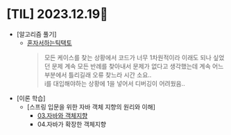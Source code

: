 # [TIL] 2023.12.19📒

* [알고리즘 풀기]
  * [혼자서하는틱택토](https://github.com/elephant97/PROGRAMMERS/blob/main/Java/Level%202/%ED%98%BC%EC%9E%90%EC%84%9C%ED%95%98%EB%8A%94%ED%8B%B1%ED%83%9D%ED%86%A0.java)
    > 모든 케이스를 찾는 상황에서 코드가 너무 1차원적이라 이래도 되나 싶었던 문제 계속 모든 반례를 찾아내서 문제가 없다고 생각했는데 계속 어느 부분에서 틀리길래 오류 찾느라 시간 소요..      
    > i를 대입해야하는 상황에 1을 넣어서 디버깅이 어려웠음..
* [이론 학습]
  * [스프링 입문을 위한 자바 객체 지향의 원리와 이해]
    * [03.자바와 객체지향](../Study/OOP/자바와객체지향.md)
    * 04.자바가 확장한 객체지향
      
